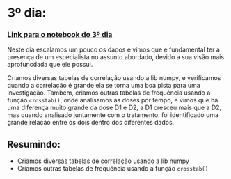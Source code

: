 # 3º dia:
### [Link para o notebook do 3º dia](https://github.com/BEp0/imersaodados3/blob/main/arquivos_calab/dia03.ipynb)
Neste dia escalamos um pouco os dados e vimos que é fundamental ter a presença de um especialista no assunto abordado, devido a sua visão mais aprofuncdada que ele possui.

Criamos diversas tabelas de correlação usando a lib numpy, e verificamos quando a correlação é grande ela se torna uma boa pista para uma investigação. Também, criamos outras tabelas de frequência usando a função `crosstab()`, onde analisamos as doses por tempo, e vimos que há uma diferença muito grande da dose D1 e D2, a D1 cresceu mais que a D2, mas quando analisado juntamente com o tratamento, foi identificado uma grande relação entre os dois dentro dos diferentes dados.

## Resumindo:
- Criamos diversas tabelas de correlação usando a lib numpy
- Criamos outras tabelas de frequência usando a função `crosstab()`